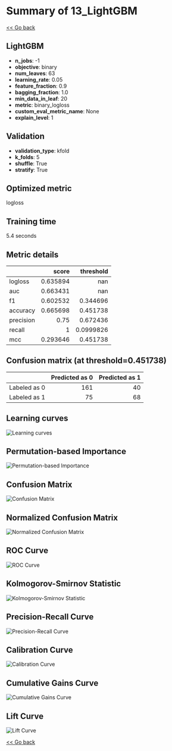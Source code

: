 # Summary of 13_LightGBM

[<< Go back](../README.md)


## LightGBM
- **n_jobs**: -1
- **objective**: binary
- **num_leaves**: 63
- **learning_rate**: 0.05
- **feature_fraction**: 0.9
- **bagging_fraction**: 1.0
- **min_data_in_leaf**: 20
- **metric**: binary_logloss
- **custom_eval_metric_name**: None
- **explain_level**: 1

## Validation
 - **validation_type**: kfold
 - **k_folds**: 5
 - **shuffle**: True
 - **stratify**: True

## Optimized metric
logloss

## Training time

5.4 seconds

## Metric details
|           |    score |   threshold |
|:----------|---------:|------------:|
| logloss   | 0.635894 | nan         |
| auc       | 0.663431 | nan         |
| f1        | 0.602532 |   0.344696  |
| accuracy  | 0.665698 |   0.451738  |
| precision | 0.75     |   0.672436  |
| recall    | 1        |   0.0999826 |
| mcc       | 0.293646 |   0.451738  |


## Confusion matrix (at threshold=0.451738)
|              |   Predicted as 0 |   Predicted as 1 |
|:-------------|-----------------:|-----------------:|
| Labeled as 0 |              161 |               40 |
| Labeled as 1 |               75 |               68 |

## Learning curves
![Learning curves](learning_curves.png)

## Permutation-based Importance
![Permutation-based Importance](permutation_importance.png)
## Confusion Matrix

![Confusion Matrix](confusion_matrix.png)


## Normalized Confusion Matrix

![Normalized Confusion Matrix](confusion_matrix_normalized.png)


## ROC Curve

![ROC Curve](roc_curve.png)


## Kolmogorov-Smirnov Statistic

![Kolmogorov-Smirnov Statistic](ks_statistic.png)


## Precision-Recall Curve

![Precision-Recall Curve](precision_recall_curve.png)


## Calibration Curve

![Calibration Curve](calibration_curve_curve.png)


## Cumulative Gains Curve

![Cumulative Gains Curve](cumulative_gains_curve.png)


## Lift Curve

![Lift Curve](lift_curve.png)



[<< Go back](../README.md)
